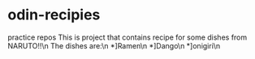# odin-recipies
practice repos
This is project that contains recipe for some dishes from NARUTO!!\n
The dishes are:\n
*]Ramen\n
*]Dango\n
*]onigiri\n
